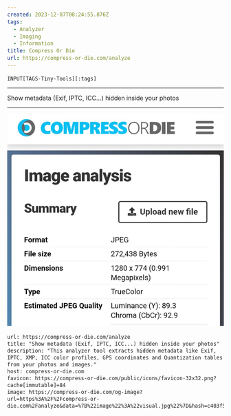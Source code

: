 ```yaml
---
created: 2023-12-07T08:24:55.876Z
tags: 
  - Analyzer
  - Imaging
  - Information
title: Compress Or Die
url: https://compress-or-die.com/analyze
---
```

```meta-bind
INPUT[TAGS-Tiny-Tools][:tags]
```

___
Show metadata (Exif, IPTC, ICC...) hidden inside your photos
___

![](_attachments/compress-or-die.jpg)

```cardlink
url: https://compress-or-die.com/analyze
title: "Show metadata (Exif, IPTC, ICC...) hidden inside your photos"
description: "This analyzer tool extracts hidden metadata like Exif, IPTC, XMP, ICC color profiles, GPS coordinates and Quantization tables from your photos and images."
host: compress-or-die.com
favicon: https://compress-or-die.com/public/icons/favicon-32x32.png?cache[immutable]=84
image: https://compress-or-die.com/og-image?url=https%3A%2F%2Fcompress-or-die.com%2Fanalyze&data=%7B%22image%22%3A%22visual.jpg%22%7D&hash=c403f5c58aa1fadb2199449df55a5a3da5e1c63121eeb1e7d4f336410b7e136c
```
